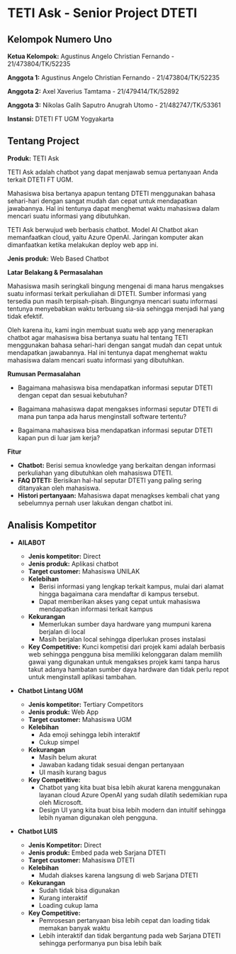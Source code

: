 # TETI Ask - Senior Project DTETI

## Kelompok Numero Uno

**Ketua Kelompok:** Agustinus Angelo Christian Fernando - 21/473804/TK/52235

**Anggota 1:** Agustinus Angelo Christian Fernando - 21/473804/TK/52235

**Anggota 2:** Axel Xaverius Tamtama - 21/479414/TK/52892

**Anggota 3:** Nikolas Galih Saputro Anugrah Utomo - 21/482747/TK/53361

**Instansi:** DTETI FT UGM Yogyakarta

## Tentang Project
**Produk:** TETI Ask 

TETI Ask adalah chatbot yang dapat menjawab semua pertanyaan Anda terkait DTETI FT UGM. 

Mahasiswa bisa bertanya apapun tentang DTETI menggunakan bahasa sehari-hari dengan sangat mudah dan cepat untuk mendapatkan jawabannya. Hal ini tentunya dapat menghemat waktu mahasiswa dalam mencari suatu informasi yang dibutuhkan.

TETI Ask berwujud web berbasis chatbot. Model AI Chatbot akan memanfaatkan cloud, yaitu Azure OpenAI. Jaringan komputer akan dimanfaatkan ketika melakukan deploy web app ini.

**Jenis produk:** Web Based Chatbot

**Latar Belakang & Permasalahan** 

Mahasiswa masih seringkali bingung mengenai di mana harus mengakses suatu informasi terkait perkuliahan di DTETI. Sumber informasi yang tersedia pun masih terpisah-pisah. Bingungnya mencari suatu informasi tentunya menyebabkan waktu terbuang sia-sia sehingga menjadi hal yang tidak efektif.

Oleh karena itu, kami ingin membuat suatu web app yang menerapkan chatbot agar mahasiswa bisa bertanya suatu hal tentang TETI menggunakan bahasa sehari-hari dengan sangat mudah dan cepat untuk mendapatkan jawabannya. Hal ini tentunya dapat menghemat waktu mahasiswa dalam mencari suatu informasi yang dibutuhkan.

**Rumusan Permasalahan**
- Bagaimana mahasiswa bisa mendapatkan informasi seputar DTETI dengan cepat dan sesuai kebutuhan?

- Bagaimana mahasiswa dapat mengakses informasi seputar DTETI di mana pun tanpa ada harus menginstall software tertentu?

- Bagaimana mahasiswa bisa mendapatkan informasi seputar DTETI kapan pun di luar jam kerja?

**Fitur**
- **Chatbot:** Berisi semua knowledge yang berkaitan dengan informasi perkuliahan yang dibutuhkan oleh mahasiswa DTETI.
- **FAQ DTETI:** Berisikan hal-hal seputar DTETI yang paling sering ditanyakan oleh mahasiswa.
- **Histori pertanyaan:** Mahasiswa dapat menagkses kembali chat yang sebelumnya pernah user lakukan dengan chatbot ini.

## **Analisis Kompetitor**
- **AILABOT**
  - **Jenis kompetitor:** Direct
  - **Jenis produk:** Aplikasi chatbot
  - **Target customer:** Mahasiswa UNILAK
  - **Kelebihan**
    - Berisi informasi yang lengkap terkait kampus, mulai dari alamat hingga bagaimana cara mendaftar di kampus tersebut.
    - Dapat memberikan akses yang cepat untuk mahasiswa mendapatkan informasi terkait kampus
  - **Kekurangan**
    - Memerlukan sumber daya hardware yang mumpuni karena berjalan di local
    - Masih berjalan local sehingga diperlukan proses instalasi
  - **Key Competitive:** Kunci kompetisi dari projek kami adalah berbasis web sehingga pengguna bisa memiliki kelonggaran dalam memilih gawai yang digunakan untuk mengakses projek kami tanpa harus takut adanya hambatan sumber daya hardware dan tidak perlu repot untuk menginstall aplikasi tambahan.

- **Chatbot Lintang UGM**
  - **Jenis kompetitor:** Tertiary Competitors
  - **Jenis produk:** Web App
  - **Target customer:** Mahasiswa UGM
  - **Kelebihan**
    - Ada emoji sehingga lebih interaktif
    - Cukup simpel
  - **Kekurangan**
    - Masih belum akurat
    - Jawaban kadang tidak sesuai dengan pertanyaan
    - UI masih kurang bagus
  - **Key Competitive:**
    - Chatbot yang kita buat bisa lebih akurat karena menggunakan layanan cloud Azure OpenAI yang sudah dilatih sedemikian rupa oleh Microsoft.
    - Design UI yang kita buat bisa lebih modern dan intuitif sehingga lebih nyaman digunakan oleh pengguna.

- **Chatbot LUIS**
    - **Jenis Kompetitor:** Direct
    - **Jenis produk:** Embed pada web Sarjana DTETI
    - **Target customer:** Mahasiswa DTETI
    - **Kelebihan**
      - Mudah diakses karena langsung di web Sarjana DTETI
    - **Kekurangan**
      - Sudah tidak bisa digunakan
      - Kurang interaktif
      - Loading cukup lama
    - **Key Competitive:**
      - Pemrosesan pertanyaan bisa lebih cepat dan loading tidak memakan banyak waktu
      - Lebih interaktif dan tidak bergantung pada web Sarjana DTETI sehingga performanya pun bisa lebih baik





